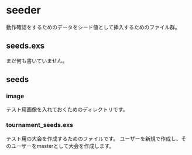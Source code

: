 # seeder
動作確認をするためのデータをシード値として挿入するためのファイル群。

## seeds.exs
まだ何も書いていません。

## seeds

### image
テスト用画像を入れておくためのディレクトリです。

### tournament_seeds.exs
テスト用の大会を作成するためのファイルです。
ユーザーを新規で作成し、そのユーザーをmasterとして大会を作成します。